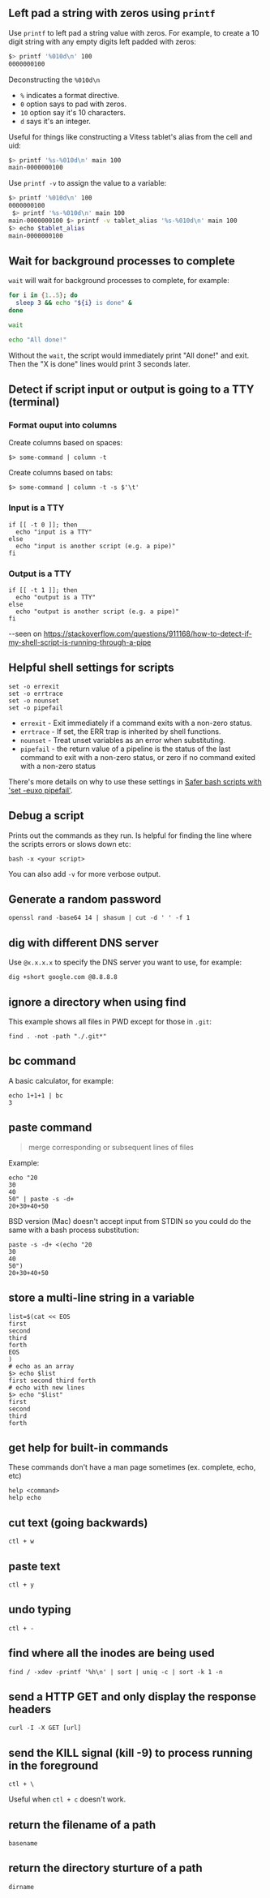 ## Left pad a string with zeros using `printf`

Use `printf` to left pad a string value with zeros. For example, to create a 10 digit string with any empty digits left padded with zeros:

```sh
$> printf '%010d\n' 100
0000000100
```

Deconstructing the `%010d\n`

- `%` indicates a format directive.
- `0` option says to pad with zeros.
- `10` option say it's 10 characters.
- `d` says it's an integer.

Useful for things like constructing a Vitess tablet's alias from the cell and uid:

```sh
$> printf '%s-%010d\n' main 100
main-0000000100
```

Use `printf -v` to assign the value to a variable:

```sh
$> printf '%010d\n' 100
0000000100
 $> printf '%s-%010d\n' main 100
main-0000000100 $> printf -v tablet_alias '%s-%010d\n' main 100
$> echo $tablet_alias
main-0000000100
```

## Wait for background processes to complete

`wait` will wait for background processes to complete, for example:

```bash
for i in {1..5}; do
  sleep 3 && echo "${i} is done" &
done

wait

echo "All done!"
```

Without the `wait`, the script would immediately print "All done!" and exit. Then the "X is done" lines would print 3 seconds later.

## Detect if script input or output is going to a TTY (terminal)

### Format ouput into columns

Create columns based on spaces:

```
$> some-command | column -t
```

Create columns based on tabs:

```
$> some-command | column -t -s $'\t'
```

### Input is a TTY

```
if [[ -t 0 ]]; then
  echo "input is a TTY"
else
  echo "input is another script (e.g. a pipe)"
fi
```

### Output is a TTY

```
if [[ -t 1 ]]; then
  echo "output is a TTY"
else
  echo "output is another script (e.g. a pipe)"
fi
```

--seen on https://stackoverflow.com/questions/911168/how-to-detect-if-my-shell-script-is-running-through-a-pipe

## Helpful shell settings for scripts

```
set -o errexit
set -o errtrace
set -o nounset
set -o pipefail
```

* `errexit` - Exit immediately if a command exits with a non-zero status.
* `errtrace` - If set, the ERR trap is inherited by shell functions.
* `nounset` - Treat unset variables as an error when substituting.
* `pipefail` - the return value of a pipeline is the status of the last command to exit with a non-zero status, or zero if no command exited with a non-zero status

There's more details on why to use these settings in [Safer bash scripts with 'set -euxo pipefail'](https://vaneyckt.io/posts/safer_bash_scripts_with_set_euxo_pipefail/).

## Debug a script

Prints out the commands as they run. Is helpful for finding the line where the scripts errors or slows down etc:

```
bash -x <your script>
```

You can also add `-v` for more verbose output.

## Generate a random password

```
openssl rand -base64 14 | shasum | cut -d ' ' -f 1
```

## dig with different DNS server

Use `@x.x.x.x` to specify the DNS server you want to use, for example:

```
dig +short google.com @8.8.8.8
```

## ignore a directory when using find

This example shows all files in PWD except for those in `.git`:

```
find . -not -path "./.git*"
```

## bc command

A basic calculator, for example:

```
echo 1+1+1 | bc
3
```

## paste command

> merge corresponding or subsequent lines of files

Example:

```
echo "20
30
40
50" | paste -s -d+
20+30+40+50
```

BSD version (Mac) doesn't accept input from STDIN so you could do the same with a bash process substitution:

```
paste -s -d+ <(echo "20
30
40
50")
20+30+40+50
```

## store a multi-line string in a variable

```
list=$(cat << EOS
first
second
third
forth
EOS
)
# echo as an array
$> echo $list
first second third forth
# echo with new lines
$> echo "$list"
first
second
third
forth
```

## get help for built-in commands

These commands don't have a man page sometimes (ex. complete, echo, etc)

```
help <command>
help echo
```

## cut text (going backwards)

```
ctl + w
```

## paste text

```
ctl + y
```

## undo typing

```
ctl + -
```

## find where all the inodes are being used

```
find / -xdev -printf '%h\n' | sort | uniq -c | sort -k 1 -n
```

## send a HTTP GET and only display the response headers

```
curl -I -X GET [url]
```

## send the KILL signal (kill -9) to process running in the foreground

```
ctl + \
```

Useful when `ctl + c` doesn't work.

## return the filename of a path

```
basename
```

## return the directory sturture of a path

```
dirname
```
